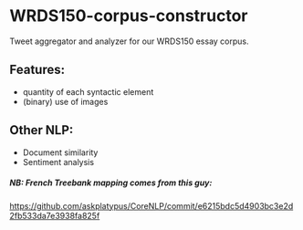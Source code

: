 # WRDS150-corpus-constructor
Tweet aggregator and analyzer for our WRDS150 essay corpus.

## Features:

 - quantity of each syntactic element
 - (binary) use of images
 
## Other NLP:

 - Document similarity
 - Sentiment analysis
 
 
##### NB: French Treebank mapping comes from this guy:
https://github.com/askplatypus/CoreNLP/commit/e6215bdc5d4903bc3e2d2fb533da7e3938fa825f